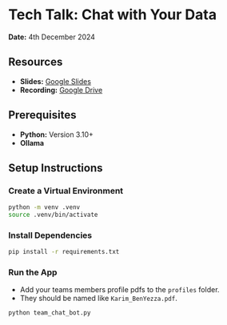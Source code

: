 # Tech Talk: Chat with Your Data

**Date:** 4th December 2024

## Resources

- **Slides:** [Google Slides](https://docs.google.com/presentation/d/1YIrwaAGIwAwqec_A7YrBVtM882Xlv-iU3qjOBskttPs)
- **Recording:** [Google Drive](https://drive.google.com/file/d/1CzJsMVJpo6P6YaF8EPn5IGeqIrya-jvc/view?usp=sharing)

## Prerequisites

- **Python:** Version 3.10+
- **Ollama**

## Setup Instructions

### Create a Virtual Environment

```bash
python -m venv .venv
source .venv/bin/activate
```

### Install Dependencies

```bash
pip install -r requirements.txt
```

### Run the App

- Add your teams members profile pdfs to the `profiles` folder.
- They should be named like `Karim_BenYezza.pdf`.

```bash
python team_chat_bot.py
```
